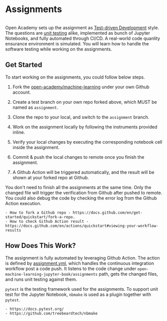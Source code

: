 # Assignments

```{tableofcontents}
```

Open Academy sets up the assignment as [Test-driven Development](https://en.wikipedia.org/wiki/Test-driven_development) style. The questions are [unit testing](https://en.wikipedia.org/wiki/Unit_testing) alike, implemented as bunch of Jupyter Notebooks, and fully automated through CI/CD. A real-world code quanlity ensurance environment is simulated. You will learn how to handle the software testing while working on the assignments.

## Get Started

To start working on the assignments, you could follow below steps.

1. Fork the [open-academy/machine-learning](https://github.com/open-academy/machine-learning) under your own Github account.

2. Create a test branch on your own repo forked above, which MUST be named as `assignment`.

3. Clone the repo to your local, and switch to the `assignment` branch.

4. Work on the assignment locally by following the instruments provided inline.

5. Verify your local changes by executing the corresponding notebook cell inside the assignment.

6. Commit & push the local changes to remote once you finish the assignment.

7. A Github Action will be triggered automatically, and the result will be shown at your forked repo at Github.

You don't need to finish all the assignments at the same time. Only the changed file will trigger the verification from Github after pushed to remote. You could also debug the code by checking the error log from the Github Action execution.

```{seealso}
- How to fork a Github repo - https://docs.github.com/en/get-started/quickstart/fork-a-repo.
- How to check Github Action result - https://docs.github.com/en/actions/quickstart#viewing-your-workflow-results
```

## How Does This Work?

The assignment is fully automated by leveraging Github Action. The action is defined by [assignment.yml](https://github.com/open-academy/machine-learning/blob/main/.github/workflows/assignment.yml), which handles the continuous integration workflow post a code push. It listens to the code change under `open-machine-learning-jupyter-book/assignments` path, gets the changed files, and runs unit testing against them.

`pytest` is the testing framework used for the assignments. To support unit test for the Jupyter Notebook, `nbmake` is used as a plugin together with `pytest`.

```{seealso}
- https://docs.pytest.org/
- https://github.com/treebeardtech/nbmake
```